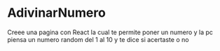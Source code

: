 # AdivinarNumero
Creee una pagina con React la cual te permite poner un numero y la pc piensa un numero random del 1 al 10 y te dice si acertaste o no

